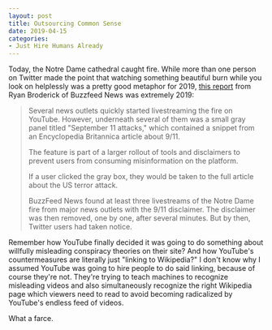 ```yaml
---
layout: post
title: Outsourcing Common Sense
date: 2019-04-15
categories: 
- Just Hire Humans Already
---
```


Today, the Notre Dame cathedral caught fire. While more than one person on Twitter made the point that watching something beautiful burn while you look on helplessly was a pretty good metaphor for 2019, [this report](https://www.buzzfeednews.com/article/ryanhatesthis/youtube-notre-dame-fire-livestreams) from Ryan Broderick of Buzzfeed News was extremely 2019:

> Several news outlets quickly started livestreaming the fire on YouTube. However, underneath several of them was a small gray panel titled "September 11 attacks," which contained a snippet from an Encyclopedia Britannica article about 9/11.
> 
> The feature is part of a larger rollout of tools and disclaimers to prevent users from consuming misinformation on the platform.
> 
> If a user clicked the gray box, they would be taken to the full article about the US terror attack.
> 
> BuzzFeed News found at least three livestreams of the Notre Dame fire from major news outlets with the 9/11 disclaimer. The disclaimer was then removed, one by one, after several minutes. But by then, Twitter users had taken notice.

Remember how YouTube finally decided it was going to do something about willfully misleading conspiracy theories on their site? And how YouTube's countermeasures are literally just "linking to Wikipedia?" I don't know why I assumed YouTube was going to hire people to do said linking, because of course they're not. They're trying to teach machines to recognize misleading videos and also simultaneously recognize the right Wikipedia page which viewers need to read to avoid becoming radicalized by YouTube's endless feed of videos.

What a farce. 